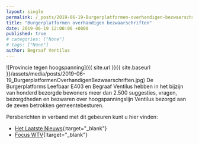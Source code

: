 ```yaml
---
layout: single
permalink: /_posts/2019-06-19-Burgerplatformen-overhandigen-bezwaarschriften/
title: "Burgerplatformen overhandigen bezwaarschriften"
date: 2019-06-19 12:00:00 +0000
published: true
# categories: ["None"]
# tags: ["None"]
author: Begraaf Ventilus
---
```

![Provincie tegen hoogspanning]({{ site.url }}{{ site.baseurl }}/assets/media/posts/2019-06-19_BurgerplatformenOverhandigenBezwaarschriften.jpg)
De Burgerplatforms Leefbaar E403 en Begraaf Ventilus hebben in het bijzijn van honderd bezorgde bewoners meer dan 2.500 suggesties, vragen, bezorgdheden en bezwaren over hoogspanningslijn Ventilus bezorgd aan de zeven betrokken gemeentebesturen.

Persberichten in verband met dit gebeuren kunt u hier vinden:
- [Het Laatste Nieuws](https://www.hln.be/in-de-buurt/ardooie/actiegroepen-overhandigen-2-500-bezwaren-aan-zeven-burgemeesters-tegen-hoogspanningslijn-langs-e403-elia-heeft-de-goedkoopste-optie-gekozen~ae1dde25/){:target="_blank"}
- [Focus WTV](https://www.focus-wtv.be/nieuws/bezorgde-inwoners-bezorgen-opmerkingen-over-ventilus){:target="_blank"}